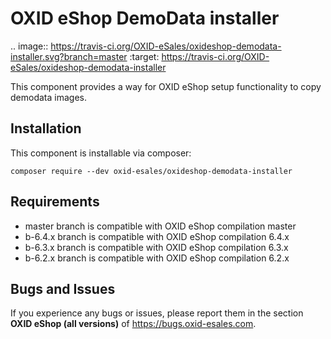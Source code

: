 # OXID eShop DemoData installer

.. image:: https://travis-ci.org/OXID-eSales/oxideshop-demodata-installer.svg?branch=master
    :target: https://travis-ci.org/OXID-eSales/oxideshop-demodata-installer

This component provides a way for OXID eShop setup functionality to copy demodata images.

## Installation
  
This component is installable via composer:

```
composer require --dev oxid-esales/oxideshop-demodata-installer
```

## Requirements

* master branch is compatible with OXID eShop compilation master
* b-6.4.x branch is compatible with OXID eShop compilation 6.4.x
* b-6.3.x branch is compatible with OXID eShop compilation 6.3.x
* b-6.2.x branch is compatible with OXID eShop compilation 6.2.x

Bugs and Issues
---------------

If you experience any bugs or issues, please report them in the section **OXID eShop (all versions)** of https://bugs.oxid-esales.com.
